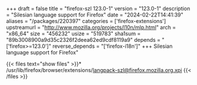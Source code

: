 +++
draft = false
title = "firefox-szl 123.0-1"
version = "123.0-1"
description = "Silesian language support for Firefox"
date = "2024-02-22T14:41:39"
aliases = "/packages/220397"
categories = ['firefox-extensions']
upstreamurl = "http://www.mozilla.org/projects/l10n/mlp.html"
arch = "x86_64"
size = "456232"
usize = "519783"
sha1sum = "89b3008900a9d35c2326f2deea62ed9cdf8119a9"
depends = "['firefox>=123.0']"
reverse_depends = "['firefox-i18n']"
+++
Silesian language support for Firefox"

{{< files text="show files" >}}* /usr/lib/firefox/browser/extensions/langpack-szl@firefox.mozilla.org.xpi
{{< /files >}}